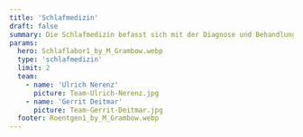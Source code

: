 ```yaml
---
title: 'Schlafmedizin'
draft: false
summary: Die Schlafmedizin befasst sich mit der Diagnose und Behandlung von Schlafstörungen und Schlafkrankheiten, um die Qualität des Schlafes und die allgemeine Gesundheit zu verbessern.
params:
  hero: Schlaflabor1_by_M_Grambow.webp
  type: 'schlafmedizin'
  limit: 2
  team:
    - name: 'Ulrich Nerenz'
      picture: Team-Ulrich-Nerenz.jpg
    - name: 'Gerrit Deitmar'
      picture: Team-Gerrit-Deitmar.jpg
  footer: Roentgen1_by_M_Grambow.webp
---
```

